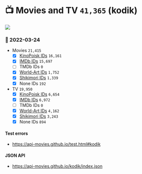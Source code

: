 # :tv: Movies and TV `41,365` (kodik)

<a href="https://API-Movies.github.io"><img src="https://API-Movies.github.io/banner.png?cache"></a>

### :date: 2022-03-24
- Movies `21,415`
  - [x] <a href="https://API-Movies.github.io/kodik/movie_kinopoisk_ids.json">KinoPoisk IDs</a> `16,161`
  - [x] <a href="https://API-Movies.github.io/kodik/movie_imdb_ids.json">IMDb IDs</a> `15,697`
  - [ ] TMDb IDs `0`
  - [x] <a href="https://API-Movies.github.io/kodik/movie_world_art_ids.json">World-Art IDs</a> `1,752`
  - [x] <a href="https://API-Movies.github.io/kodik/movie_shikimori_ids.json">Shikimori IDs</a> `1,339`
  - [x] None IDs `192`
- TV `19,950`
  - [x] <a href="https://API-Movies.github.io/kodik/tv_kinopoisk_ids.json">KinoPoisk IDs</a> `6,654`
  - [x] <a href="https://API-Movies.github.io/kodik/tv_imdb_ids.json">IMDb IDs</a> `6,972`
  - [ ] TMDb IDs `0`
  - [x] <a href="https://API-Movies.github.io/kodik/tv_world_art_ids.json">World-Art IDs</a> `4,162`
  - [x] <a href="https://API-Movies.github.io/kodik/tv_shikimori_ids.json">Shikimori IDs</a> `3,243`
  - [x] None IDs `894`
#### Test errors
- <a href='https://api-movies.github.io/test.html#kodik'>https://api-movies.github.io/test.html#kodik</a>
#### JSON API
- <a href='https://api-movies.github.io/kodik/index.json'>https://api-movies.github.io/kodik/index.json</a>
